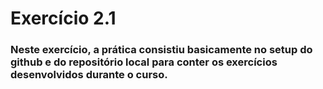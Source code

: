 # Exercício 2.1

### Neste exercício, a prática consistiu basicamente no setup do github e do repositório local para conter os exercícios desenvolvidos durante o curso.
